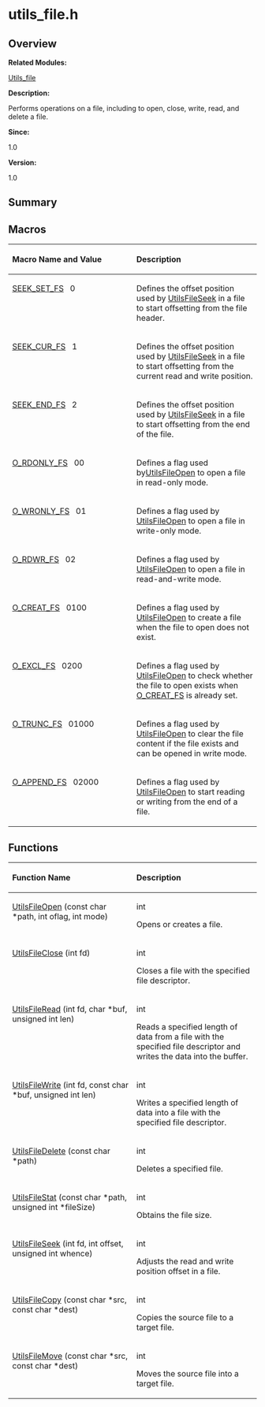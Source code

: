 # utils\_file.h<a name="ZH-CN_TOPIC_0000001054715053"></a>

## **Overview**<a name="section403012150191853"></a>

**Related Modules:**

[Utils\_file](Utils_file.md)

**Description:**

Performs operations on a file, including to open, close, write, read, and delete a file. 

**Since:**

1.0

**Version:**

1.0

## **Summary**<a name="section599557771191853"></a>

## Macros<a name="define-members"></a>

<a name="table959068315191853"></a>
<table><thead align="left"><tr id="row1219257688191853"><th class="cellrowborder" valign="top" width="50%" id="mcps1.1.3.1.1"><p id="p2040579362191853"><a name="p2040579362191853"></a><a name="p2040579362191853"></a>Macro Name and Value</p>
</th>
<th class="cellrowborder" valign="top" width="50%" id="mcps1.1.3.1.2"><p id="p93821762191853"><a name="p93821762191853"></a><a name="p93821762191853"></a>Description</p>
</th>
</tr>
</thead>
<tbody><tr id="row950716010191853"><td class="cellrowborder" valign="top" width="50%" headers="mcps1.1.3.1.1 "><p id="p1970483557191853"><a name="p1970483557191853"></a><a name="p1970483557191853"></a><a href="Utils_file.md#gafa5fb3a195634a2b4e4f6e5e1960802a">SEEK_SET_FS</a>&nbsp;&nbsp;&nbsp;0</p>
</td>
<td class="cellrowborder" valign="top" width="50%" headers="mcps1.1.3.1.2 "><p id="p1268847910191853"><a name="p1268847910191853"></a><a name="p1268847910191853"></a>Defines the offset position used by <a href="Utils_file.md#ga5ae2e96182ab66be3b048a970383764c">UtilsFileSeek</a> in a file to start offsetting from the file header. </p>
</td>
</tr>
<tr id="row1269806913191853"><td class="cellrowborder" valign="top" width="50%" headers="mcps1.1.3.1.1 "><p id="p1376004564191853"><a name="p1376004564191853"></a><a name="p1376004564191853"></a><a href="Utils_file.md#ga46bccca36e2775acc050dec021b22e5a">SEEK_CUR_FS</a>&nbsp;&nbsp;&nbsp;1</p>
</td>
<td class="cellrowborder" valign="top" width="50%" headers="mcps1.1.3.1.2 "><p id="p1838482659191853"><a name="p1838482659191853"></a><a name="p1838482659191853"></a>Defines the offset position used by <a href="Utils_file.md#ga5ae2e96182ab66be3b048a970383764c">UtilsFileSeek</a> in a file to start offsetting from the current read and write position. </p>
</td>
</tr>
<tr id="row498725706191853"><td class="cellrowborder" valign="top" width="50%" headers="mcps1.1.3.1.1 "><p id="p1245858313191853"><a name="p1245858313191853"></a><a name="p1245858313191853"></a><a href="Utils_file.md#ga6473cd9cb4026767b830c18643231dc7">SEEK_END_FS</a>&nbsp;&nbsp;&nbsp;2</p>
</td>
<td class="cellrowborder" valign="top" width="50%" headers="mcps1.1.3.1.2 "><p id="p1779188189191853"><a name="p1779188189191853"></a><a name="p1779188189191853"></a>Defines the offset position used by <a href="Utils_file.md#ga5ae2e96182ab66be3b048a970383764c">UtilsFileSeek</a> in a file to start offsetting from the end of the file. </p>
</td>
</tr>
<tr id="row337090717191853"><td class="cellrowborder" valign="top" width="50%" headers="mcps1.1.3.1.1 "><p id="p173573375191853"><a name="p173573375191853"></a><a name="p173573375191853"></a><a href="Utils_file.md#gaa1719eabbbb0bccff567de8507c9e24f">O_RDONLY_FS</a>&nbsp;&nbsp;&nbsp;00</p>
</td>
<td class="cellrowborder" valign="top" width="50%" headers="mcps1.1.3.1.2 "><p id="p1975786500191853"><a name="p1975786500191853"></a><a name="p1975786500191853"></a>Defines a flag used by<a href="Utils_file.md#ga17115e4a2d52b37bffcbd465e2c1a899">UtilsFileOpen</a> to open a file in read-only mode. </p>
</td>
</tr>
<tr id="row1297930447191853"><td class="cellrowborder" valign="top" width="50%" headers="mcps1.1.3.1.1 "><p id="p1245730258191853"><a name="p1245730258191853"></a><a name="p1245730258191853"></a><a href="Utils_file.md#gae466b69cbf84b032fc08a96ad7cf5360">O_WRONLY_FS</a>&nbsp;&nbsp;&nbsp;01</p>
</td>
<td class="cellrowborder" valign="top" width="50%" headers="mcps1.1.3.1.2 "><p id="p964620683191853"><a name="p964620683191853"></a><a name="p964620683191853"></a>Defines a flag used by <a href="Utils_file.md#ga17115e4a2d52b37bffcbd465e2c1a899">UtilsFileOpen</a> to open a file in write-only mode. </p>
</td>
</tr>
<tr id="row1470904523191853"><td class="cellrowborder" valign="top" width="50%" headers="mcps1.1.3.1.1 "><p id="p260387735191853"><a name="p260387735191853"></a><a name="p260387735191853"></a><a href="Utils_file.md#ga76ab262236051a318fcd05f269849d4e">O_RDWR_FS</a>&nbsp;&nbsp;&nbsp;02</p>
</td>
<td class="cellrowborder" valign="top" width="50%" headers="mcps1.1.3.1.2 "><p id="p1914233536191853"><a name="p1914233536191853"></a><a name="p1914233536191853"></a>Defines a flag used by <a href="Utils_file.md#ga17115e4a2d52b37bffcbd465e2c1a899">UtilsFileOpen</a> to open a file in read-and-write mode. </p>
</td>
</tr>
<tr id="row62296545191853"><td class="cellrowborder" valign="top" width="50%" headers="mcps1.1.3.1.1 "><p id="p623619978191853"><a name="p623619978191853"></a><a name="p623619978191853"></a><a href="Utils_file.md#ga79f003e100f1a5126fbea0dc355e3483">O_CREAT_FS</a>&nbsp;&nbsp;&nbsp;0100</p>
</td>
<td class="cellrowborder" valign="top" width="50%" headers="mcps1.1.3.1.2 "><p id="p132335497191853"><a name="p132335497191853"></a><a name="p132335497191853"></a>Defines a flag used by <a href="Utils_file.md#ga17115e4a2d52b37bffcbd465e2c1a899">UtilsFileOpen</a> to create a file when the file to open does not exist. </p>
</td>
</tr>
<tr id="row568606362191853"><td class="cellrowborder" valign="top" width="50%" headers="mcps1.1.3.1.1 "><p id="p1270559050191853"><a name="p1270559050191853"></a><a name="p1270559050191853"></a><a href="Utils_file.md#ga4d6101d81a55a4a7ba0810e39342c5c5">O_EXCL_FS</a>&nbsp;&nbsp;&nbsp;0200</p>
</td>
<td class="cellrowborder" valign="top" width="50%" headers="mcps1.1.3.1.2 "><p id="p783799926191853"><a name="p783799926191853"></a><a name="p783799926191853"></a>Defines a flag used by <a href="Utils_file.md#ga17115e4a2d52b37bffcbd465e2c1a899">UtilsFileOpen</a> to check whether the file to open exists when <a href="Utils_file.md#ga79f003e100f1a5126fbea0dc355e3483">O_CREAT_FS</a> is already set. </p>
</td>
</tr>
<tr id="row63413120191853"><td class="cellrowborder" valign="top" width="50%" headers="mcps1.1.3.1.1 "><p id="p1367027965191853"><a name="p1367027965191853"></a><a name="p1367027965191853"></a><a href="Utils_file.md#ga763cb660cbe7ddec2613116c55f5923b">O_TRUNC_FS</a>&nbsp;&nbsp;&nbsp;01000</p>
</td>
<td class="cellrowborder" valign="top" width="50%" headers="mcps1.1.3.1.2 "><p id="p689451984191853"><a name="p689451984191853"></a><a name="p689451984191853"></a>Defines a flag used by <a href="Utils_file.md#ga17115e4a2d52b37bffcbd465e2c1a899">UtilsFileOpen</a> to clear the file content if the file exists and can be opened in write mode. </p>
</td>
</tr>
<tr id="row1053581917191853"><td class="cellrowborder" valign="top" width="50%" headers="mcps1.1.3.1.1 "><p id="p317116367191853"><a name="p317116367191853"></a><a name="p317116367191853"></a><a href="Utils_file.md#gaf0446daf637d995666e937071838dd8f">O_APPEND_FS</a>&nbsp;&nbsp;&nbsp;02000</p>
</td>
<td class="cellrowborder" valign="top" width="50%" headers="mcps1.1.3.1.2 "><p id="p685908369191853"><a name="p685908369191853"></a><a name="p685908369191853"></a>Defines a flag used by <a href="Utils_file.md#ga17115e4a2d52b37bffcbd465e2c1a899">UtilsFileOpen</a> to start reading or writing from the end of a file. </p>
</td>
</tr>
</tbody>
</table>

## Functions<a name="func-members"></a>

<a name="table1640050563191853"></a>
<table><thead align="left"><tr id="row1995284782191853"><th class="cellrowborder" valign="top" width="50%" id="mcps1.1.3.1.1"><p id="p35167023191853"><a name="p35167023191853"></a><a name="p35167023191853"></a>Function Name</p>
</th>
<th class="cellrowborder" valign="top" width="50%" id="mcps1.1.3.1.2"><p id="p1103513716191853"><a name="p1103513716191853"></a><a name="p1103513716191853"></a>Description</p>
</th>
</tr>
</thead>
<tbody><tr id="row1695862099191853"><td class="cellrowborder" valign="top" width="50%" headers="mcps1.1.3.1.1 "><p id="p440080723191853"><a name="p440080723191853"></a><a name="p440080723191853"></a><a href="Utils_file.md#ga17115e4a2d52b37bffcbd465e2c1a899">UtilsFileOpen</a> (const char *path, int oflag, int mode)</p>
</td>
<td class="cellrowborder" valign="top" width="50%" headers="mcps1.1.3.1.2 "><p id="p2134905171191853"><a name="p2134905171191853"></a><a name="p2134905171191853"></a>int&nbsp;</p>
<p id="p1789942616191853"><a name="p1789942616191853"></a><a name="p1789942616191853"></a>Opens or creates a file. </p>
</td>
</tr>
<tr id="row123058195191853"><td class="cellrowborder" valign="top" width="50%" headers="mcps1.1.3.1.1 "><p id="p1616490831191853"><a name="p1616490831191853"></a><a name="p1616490831191853"></a><a href="Utils_file.md#ga8a2da755514b89ca541f8e8e6c6255f3">UtilsFileClose</a> (int fd)</p>
</td>
<td class="cellrowborder" valign="top" width="50%" headers="mcps1.1.3.1.2 "><p id="p1415586684191853"><a name="p1415586684191853"></a><a name="p1415586684191853"></a>int&nbsp;</p>
<p id="p735865114191853"><a name="p735865114191853"></a><a name="p735865114191853"></a>Closes a file with the specified file descriptor. </p>
</td>
</tr>
<tr id="row356810246191853"><td class="cellrowborder" valign="top" width="50%" headers="mcps1.1.3.1.1 "><p id="p393682040191853"><a name="p393682040191853"></a><a name="p393682040191853"></a><a href="Utils_file.md#ga7734f32bdec1147422827ab93f12c5bd">UtilsFileRead</a> (int fd, char *buf, unsigned int len)</p>
</td>
<td class="cellrowborder" valign="top" width="50%" headers="mcps1.1.3.1.2 "><p id="p1749644592191853"><a name="p1749644592191853"></a><a name="p1749644592191853"></a>int&nbsp;</p>
<p id="p199646501191853"><a name="p199646501191853"></a><a name="p199646501191853"></a>Reads a specified length of data from a file with the specified file descriptor and writes the data into the buffer. </p>
</td>
</tr>
<tr id="row1764903851191853"><td class="cellrowborder" valign="top" width="50%" headers="mcps1.1.3.1.1 "><p id="p883783865191853"><a name="p883783865191853"></a><a name="p883783865191853"></a><a href="Utils_file.md#ga40c464689432ef9952cd3425157de9b2">UtilsFileWrite</a> (int fd, const char *buf, unsigned int len)</p>
</td>
<td class="cellrowborder" valign="top" width="50%" headers="mcps1.1.3.1.2 "><p id="p1520861461191853"><a name="p1520861461191853"></a><a name="p1520861461191853"></a>int&nbsp;</p>
<p id="p756970916191853"><a name="p756970916191853"></a><a name="p756970916191853"></a>Writes a specified length of data into a file with the specified file descriptor. </p>
</td>
</tr>
<tr id="row1384368021191853"><td class="cellrowborder" valign="top" width="50%" headers="mcps1.1.3.1.1 "><p id="p758919604191853"><a name="p758919604191853"></a><a name="p758919604191853"></a><a href="Utils_file.md#ga014fb79a2be2c1c4900664a5ce2d64dc">UtilsFileDelete</a> (const char *path)</p>
</td>
<td class="cellrowborder" valign="top" width="50%" headers="mcps1.1.3.1.2 "><p id="p2037079721191853"><a name="p2037079721191853"></a><a name="p2037079721191853"></a>int&nbsp;</p>
<p id="p760577581191853"><a name="p760577581191853"></a><a name="p760577581191853"></a>Deletes a specified file. </p>
</td>
</tr>
<tr id="row578316618191853"><td class="cellrowborder" valign="top" width="50%" headers="mcps1.1.3.1.1 "><p id="p841073960191853"><a name="p841073960191853"></a><a name="p841073960191853"></a><a href="Utils_file.md#ga7eb19c588dff86f8801a212681db5dcc">UtilsFileStat</a> (const char *path, unsigned int *fileSize)</p>
</td>
<td class="cellrowborder" valign="top" width="50%" headers="mcps1.1.3.1.2 "><p id="p1458992713191853"><a name="p1458992713191853"></a><a name="p1458992713191853"></a>int&nbsp;</p>
<p id="p2050010395191853"><a name="p2050010395191853"></a><a name="p2050010395191853"></a>Obtains the file size. </p>
</td>
</tr>
<tr id="row1792841426191853"><td class="cellrowborder" valign="top" width="50%" headers="mcps1.1.3.1.1 "><p id="p2010244016191853"><a name="p2010244016191853"></a><a name="p2010244016191853"></a><a href="Utils_file.md#ga5ae2e96182ab66be3b048a970383764c">UtilsFileSeek</a> (int fd, int offset, unsigned int whence)</p>
</td>
<td class="cellrowborder" valign="top" width="50%" headers="mcps1.1.3.1.2 "><p id="p2063236589191853"><a name="p2063236589191853"></a><a name="p2063236589191853"></a>int&nbsp;</p>
<p id="p1919223718191853"><a name="p1919223718191853"></a><a name="p1919223718191853"></a>Adjusts the read and write position offset in a file. </p>
</td>
</tr>
<tr id="row108302978191853"><td class="cellrowborder" valign="top" width="50%" headers="mcps1.1.3.1.1 "><p id="p1811289540191853"><a name="p1811289540191853"></a><a name="p1811289540191853"></a><a href="Utils_file.md#ga08f0677a9f668ba7738031daaed25722">UtilsFileCopy</a> (const char *src, const char *dest)</p>
</td>
<td class="cellrowborder" valign="top" width="50%" headers="mcps1.1.3.1.2 "><p id="p546726741191853"><a name="p546726741191853"></a><a name="p546726741191853"></a>int&nbsp;</p>
<p id="p462436083191853"><a name="p462436083191853"></a><a name="p462436083191853"></a>Copies the source file to a target file. </p>
</td>
</tr>
<tr id="row164448117191853"><td class="cellrowborder" valign="top" width="50%" headers="mcps1.1.3.1.1 "><p id="p963757289191853"><a name="p963757289191853"></a><a name="p963757289191853"></a><a href="Utils_file.md#gaae711f5bc3368b36b38aaf5643dca984">UtilsFileMove</a> (const char *src, const char *dest)</p>
</td>
<td class="cellrowborder" valign="top" width="50%" headers="mcps1.1.3.1.2 "><p id="p832538994191853"><a name="p832538994191853"></a><a name="p832538994191853"></a>int&nbsp;</p>
<p id="p1842078692191853"><a name="p1842078692191853"></a><a name="p1842078692191853"></a>Moves the source file into a target file. </p>
</td>
</tr>
</tbody>
</table>

